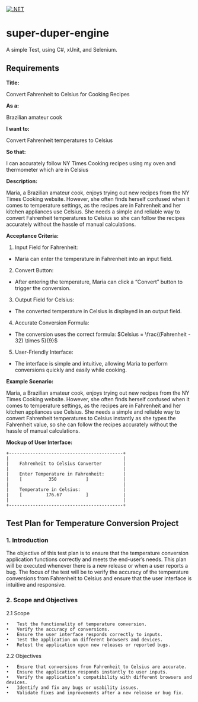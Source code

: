 [![.NET](https://github.com/metric-selenium/MetricConversionTests/actions/workflows/test.yml/badge.svg)](https://github.com/metric-selenium/MetricConversionTests/actions/workflows/test.yml)

# super-duper-engine
A simple Test, using C#, xUnit, and Selenium.

## Requirements ##

**Title:**

Convert Fahrenheit to Celsius for Cooking Recipes

**As a:**

Brazilian amateur cook

**I want to:**

Convert Fahrenheit temperatures to Celsius

**So that:**

I can accurately follow NY Times Cooking recipes using my oven and thermometer which are in Celsius

**Description:**

Maria, a Brazilian amateur cook, enjoys trying out new recipes from the NY Times Cooking website. However, she often finds herself confused when it comes to temperature settings, as the recipes are in Fahrenheit and her kitchen appliances use Celsius. She needs a simple and reliable way to convert Fahrenheit temperatures to Celsius so she can follow the recipes accurately without the hassle of manual calculations.

**Acceptance Criteria:**

1.	Input Field for Fahrenheit:
-	Maria can enter the temperature in Fahrenheit into an input field.
2.	Convert Button:
-	After entering the temperature, Maria can click a “Convert” button to trigger the conversion.
3.	Output Field for Celsius:
-	The converted temperature in Celsius is displayed in an output field.
4.	Accurate Conversion Formula:
-	The conversion uses the correct formula: $Celsius = \frac{(Fahrenheit - 32) \times 5}{9}$
5.	User-Friendly Interface:
-	The interface is simple and intuitive, allowing Maria to perform conversions quickly and easily while cooking.

**Example Scenario:**

Maria, a Brazilian amateur cook, enjoys trying out new recipes from the NY Times Cooking website. However, she often finds herself confused when it comes to temperature settings, as the recipes are in Fahrenheit and her kitchen appliances use Celsius. She needs a simple and reliable way to convert Fahrenheit temperatures to Celsius instantly as she types the Fahrenheit value, so she can follow the recipes accurately without the hassle of manual calculations.

**Mockup of User Interface:**

```
+-------------------------------------------+
|                                           |
|    Fahrenheit to Celsius Converter        |
|                                           |
|    Enter Temperature in Fahrenheit:       |
|    [          350           ]             |
|                                           |
|    Temperature in Celsius:                |
|    [         176.67         ]             |
|                                           |
+-------------------------------------------+
```


## Test Plan for Temperature Conversion Project ##

### 1. Introduction ##

The objective of this test plan is to ensure that the temperature conversion application functions correctly and meets the end-user’s needs. This plan will be executed whenever there is a new release or when a user reports a bug. The focus of the test will be to verify the accuracy of the temperature conversions from Fahrenheit to Celsius and ensure that the user interface is intuitive and responsive.

### 2. Scope and Objectives ### 

2.1 Scope

	•	Test the functionality of temperature conversion.
	•	Verify the accuracy of conversions.
	•	Ensure the user interface responds correctly to inputs.
	•	Test the application on different browsers and devices.
	•	Retest the application upon new releases or reported bugs.

2.2 Objectives

	•	Ensure that conversions from Fahrenheit to Celsius are accurate.
	•	Ensure the application responds instantly to user inputs.
	•	Verify the application’s compatibility with different browsers and devices.
	•	Identify and fix any bugs or usability issues.
	•	Validate fixes and improvements after a new release or bug fix.

